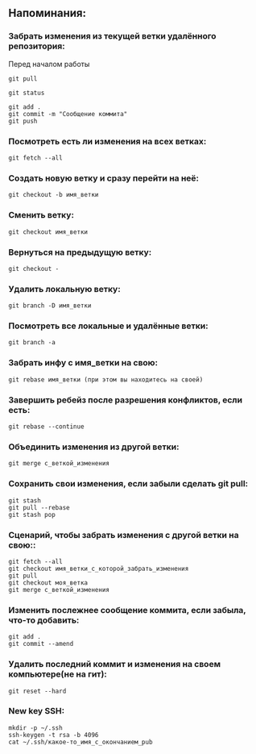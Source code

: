 
## Напоминания:

### Забрать изменения из текущей ветки удалённого репозитория:
Перед началом работы


```
git pull
```

```
git status
```

```
git add .
git commit -m "Сообщение коммита"
git push
```


### Посмотреть есть ли изменения на всех ветках:
```
git fetch --all
```

### Создать новую ветку и сразу перейти на неё:
```
git checkout -b имя_ветки
```

### Сменить ветку:
```
git checkout имя_ветки
```

### Вернуться на предыдущую ветку:
```
git checkout -
```

### Удалить локальную ветку:
```
git branch -D имя_ветки
```

### Посмотреть все локальные и удалённые ветки:
```
git branch -a
```


### Забрать инфу с имя_ветки на свою:
```
git rebase имя_ветки (при этом вы находитесь на своей)
```
### Завершить ребейз после разрешения конфликтов, если есть:
```
git rebase --continue
```

### Объединить изменения из другой ветки:
```
git merge с_веткой_изменения
```

### Сохранить свои изменения, если забыли сделать git pull:
```
git stash
git pull --rebase
git stash pop
```


### Сценарий, чтобы забрать изменения с другой ветки на свою::
```
git fetch --all
git checkout имя_ветки_с_которой_забрать_изменения
git pull
git checkout моя_ветка
git merge с_веткой_изменения
```


### Изменить послежнее сообщение коммита, если забыла, что-то добавить:
```
git add .
git commit --amend
```

### Удалить последний коммит и изменения на своем компьютере(не на гит):
```
git reset --hard
```


### New key SSH:
```
mkdir -p ~/.ssh
ssh-keygen -t rsa -b 4096
cat ~/.ssh/какое-то_имя_с_окончанием_pub
```